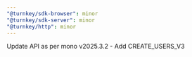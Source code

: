 ```yaml
---
"@turnkey/sdk-browser": minor
"@turnkey/sdk-server": minor
"@turnkey/http": minor
---
```


Update API as per mono v2025.3.2 - Add CREATE_USERS_V3
